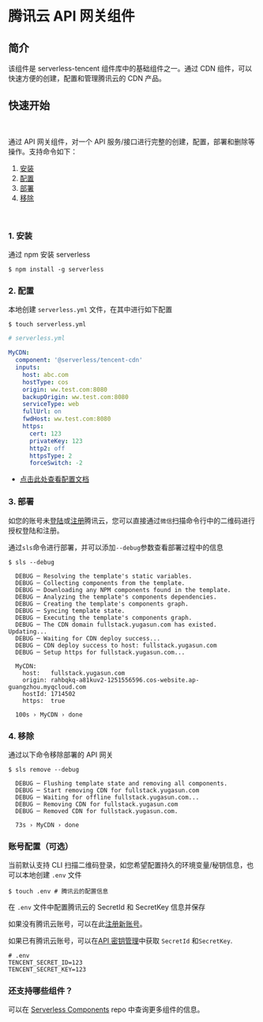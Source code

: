# 腾讯云 API 网关组件

## 简介

该组件是 serverless-tencent 组件库中的基础组件之一。通过 CDN 组件，可以快速方便的创建，配置和管理腾讯云的 CDN 产品。

## 快速开始

&nbsp;

通过 API 网关组件，对一个 API 服务/接口进行完整的创建，配置，部署和删除等操作。支持命令如下：

1. [安装](#1-安装)
2. [配置](#2-配置)
3. [部署](#3-部署)
4. [移除](#4-移除)

&nbsp;

### 1. 安装

通过 npm 安装 serverless

```shell
$ npm install -g serverless
```

### 2. 配置

本地创建 `serverless.yml` 文件，在其中进行如下配置

```shell
$ touch serverless.yml
```

```yml
# serverless.yml

MyCDN:
  component: '@serverless/tencent-cdn'
  inputs:
    host: abc.com
    hostType: cos
    origin: ww.test.com:8080
    backupOrigin: ww.test.com:8080
    serviceType: web
    fullUrl: on
    fwdHost: ww.test.com:8080
    https:
      cert: 123
      privateKey: 123
      http2: off
      httpsType: 2
      forceSwitch: -2
```

- [点击此处查看配置文档](https://github.com/serverless-tencent/tencent-cdn/blob/master/docs/configure_CN.md)

### 3. 部署

如您的账号未[登陆](https://cloud.tencent.com/login)或[注册](https://cloud.tencent.com/register)腾讯云，您可以直接通过`微信`扫描命令行中的二维码进行授权登陆和注册。

通过`sls`命令进行部署，并可以添加`--debug`参数查看部署过程中的信息

```console
$ sls --debug

  DEBUG ─ Resolving the template's static variables.
  DEBUG ─ Collecting components from the template.
  DEBUG ─ Downloading any NPM components found in the template.
  DEBUG ─ Analyzing the template's components dependencies.
  DEBUG ─ Creating the template's components graph.
  DEBUG ─ Syncing template state.
  DEBUG ─ Executing the template's components graph.
  DEBUG ─ The CDN domain fullstack.yugasun.com has existed. Updating...
  DEBUG ─ Waiting for CDN deploy success...
  DEBUG ─ CDN deploy success to host: fullstack.yugasun.com
  DEBUG ─ Setup https for fullstack.yugasun.com...

  MyCDN:
    host:   fullstack.yugasun.com
    origin: rahbqkq-a81kuv2-1251556596.cos-website.ap-guangzhou.myqcloud.com
    hostId: 1714502
    https:  true

  100s › MyCDN › done
```

### 4. 移除

通过以下命令移除部署的 API 网关

```console
$ sls remove --debug

  DEBUG ─ Flushing template state and removing all components.
  DEBUG ─ Start removing CDN for fullstack.yugasun.com
  DEBUG ─ Waiting for offline fullstack.yugasun.com...
  DEBUG ─ Removing CDN for fullstack.yugasun.com
  DEBUG ─ Removed CDN for fullstack.yugasun.com.

  73s › MyCDN › done
```

### 账号配置（可选）

当前默认支持 CLI 扫描二维码登录，如您希望配置持久的环境变量/秘钥信息，也可以本地创建 `.env` 文件

```shell
$ touch .env # 腾讯云的配置信息
```

在 `.env` 文件中配置腾讯云的 SecretId 和 SecretKey 信息并保存

如果没有腾讯云账号，可以在此[注册新账号](https://cloud.tencent.com/register)。

如果已有腾讯云账号，可以在[API 密钥管理](https://console.cloud.tencent.com/cam/capi)中获取 `SecretId` 和`SecretKey`.

```text
# .env
TENCENT_SECRET_ID=123
TENCENT_SECRET_KEY=123
```

### 还支持哪些组件？

可以在 [Serverless Components](https://github.com/serverless/components) repo 中查询更多组件的信息。
